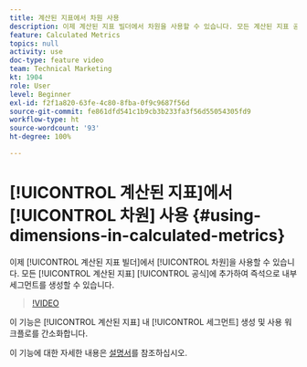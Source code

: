 ```yaml
---
title: 계산된 지표에서 차원 사용
description: 이제 계산된 지표 빌더에서 차원을 사용할 수 있습니다. 모든 계산된 지표 공식에 추가하여 즉석으로 내부 세그먼트를 생성할 수 있습니다.
feature: Calculated Metrics
topics: null
activity: use
doc-type: feature video
team: Technical Marketing
kt: 1904
role: User
level: Beginner
exl-id: f2f1a820-63fe-4c80-8fba-0f9c9687f56d
source-git-commit: fe861dfd541c1b9cb3b233fa3f56d55054305fd9
workflow-type: ht
source-wordcount: '93'
ht-degree: 100%

---
```


# [!UICONTROL 계산된 지표]에서 [!UICONTROL 차원] 사용 {#using-dimensions-in-calculated-metrics}

이제 [!UICONTROL 계산된 지표 빌더]에서 [!UICONTROL 차원]을 사용할 수 있습니다. 모든 [!UICONTROL 계산된 지표] [!UICONTROL 공식]에 추가하여 즉석으로 내부 세그먼트를 생성할 수 있습니다.

>[!VIDEO](https://video.tv.adobe.com/v/23723/?quality=12)

이 기능은 [!UICONTROL 계산된 지표] 내 [!UICONTROL 세그먼트] 생성 및 사용 워크플로를 간소화합니다.

이 기능에 대한 자세한 내용은 [설명서](https://experienceleague.adobe.com/docs/analytics/components/calculated-metrics/calcmetric-workflow/cm-build-metrics.html?lang=ko)를 참조하십시오.
